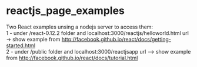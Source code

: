# reactjs_page_examples

Two React examples unsing a nodejs server to access them:
<br/>
1 - under /react-0.12.2 folder and localhost:3000/reactjs/helloworld.html url -> show example from http://facebook.github.io/react/docs/getting-started.html
<br/>
2 - under /public folder and localhost:3000/reactjsapp url --> show example from http://facebook.github.io/react/docs/tutorial.html
 
 
